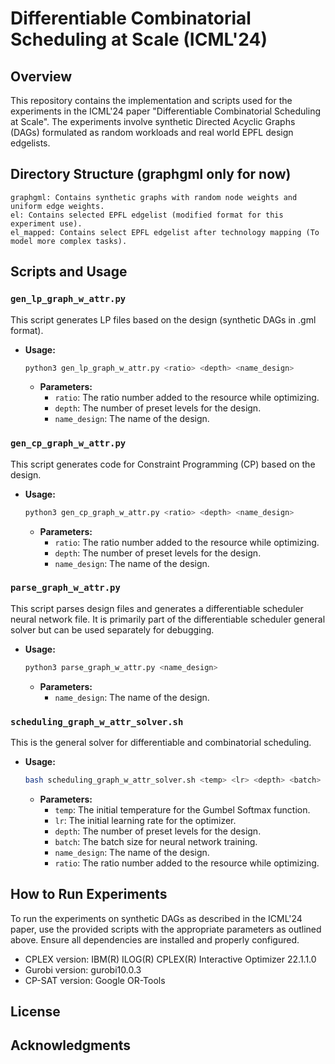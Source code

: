 # Differentiable Combinatorial Scheduling at Scale (ICML'24)

## Overview
This repository contains the implementation and scripts used for the experiments in the ICML'24 paper "Differentiable Combinatorial Scheduling at Scale". The experiments involve synthetic Directed Acyclic Graphs (DAGs) formulated as random workloads and real world EPFL design edgelists.

## Directory Structure (graphgml only for now)
```plaintext
graphgml: Contains synthetic graphs with random node weights and uniform edge weights.
el: Contains selected EPFL edgelist (modified format for this experiment use).
el_mapped: Contains select EPFL edgelist after technology mapping (To model more complex tasks).
```

## Scripts and Usage

### `gen_lp_graph_w_attr.py`
This script generates LP files based on the design (synthetic DAGs in .gml format).
- **Usage:** 
  ```bash
  python3 gen_lp_graph_w_attr.py <ratio> <depth> <name_design>
  ```
  - **Parameters:**
    - `ratio`: The ratio number added to the resource while optimizing.
    - `depth`: The number of preset levels for the design.
    - `name_design`: The name of the design.

### `gen_cp_graph_w_attr.py`
This script generates code for Constraint Programming (CP) based on the design.
- **Usage:** 
  ```bash
  python3 gen_cp_graph_w_attr.py <ratio> <depth> <name_design>
  ```
  - **Parameters:**
    - `ratio`: The ratio number added to the resource while optimizing.
    - `depth`: The number of preset levels for the design.
    - `name_design`: The name of the design.

### `parse_graph_w_attr.py`
This script parses design files and generates a differentiable scheduler neural network file. It is primarily part of the differentiable scheduler general solver but can be used separately for debugging.
- **Usage:** 
  ```bash
  python3 parse_graph_w_attr.py <name_design>
  ```
  - **Parameters:**
    - `name_design`: The name of the design.

### `scheduling_graph_w_attr_solver.sh`
This is the general solver for differentiable and combinatorial scheduling.
- **Usage:** 
  ```bash
  bash scheduling_graph_w_attr_solver.sh <temp> <lr> <depth> <batch> <name_design> <ratio>
  ```
  - **Parameters:**
    - `temp`: The initial temperature for the Gumbel Softmax function.
    - `lr`: The initial learning rate for the optimizer.
    - `depth`: The number of preset levels for the design.
    - `batch`: The batch size for neural network training.
    - `name_design`: The name of the design.
    - `ratio`: The ratio number added to the resource while optimizing.

## How to Run Experiments
To run the experiments on synthetic DAGs as described in the ICML'24 paper, use the provided scripts with the appropriate parameters as outlined above. Ensure all dependencies are installed and properly configured.
- CPLEX version: IBM(R) ILOG(R) CPLEX(R) Interactive Optimizer 22.1.1.0
- Gurobi version: gurobi10.0.3
- CP-SAT version: Google OR-Tools


## License

## Acknowledgments

